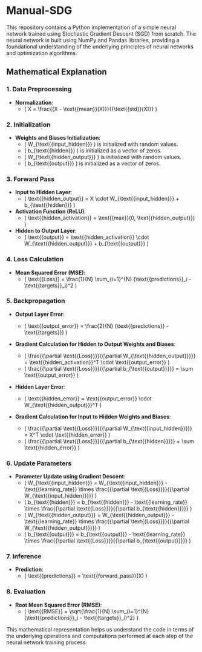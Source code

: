 # Manual-SDG
This repository contains a Python implementation of a simple neural network trained using Stochastic Gradient Descent (SGD) from scratch. The neural network is built using NumPy and Pandas libraries, providing a foundational understanding of the underlying principles of neural networks and optimization algorithms.

## Mathematical Explanation

### 1. Data Preprocessing

- **Normalization**: 
  - \( X = \frac{{X - \text{{mean}}(X)}}{{\text{{std}}(X)}} \)

### 2. Initialization

- **Weights and Biases Initialization**: 
  - \( W_{\text{{input\_hidden}}} \) is initialized with random values.
  - \( b_{\text{{hidden}}} \) is initialized as a vector of zeros.
  - \( W_{\text{{hidden\_output}}} \) is initialized with random values.
  - \( b_{\text{{output}}} \) is initialized as a vector of zeros.

### 3. Forward Pass

- **Input to Hidden Layer**:
  - \( \text{{hidden\_output}} = X \cdot W_{\text{{input\_hidden}}} + b_{\text{{hidden}}} \)
- **Activation Function (ReLU)**:
  - \( \text{{hidden\_activation}} = \text{{max}}(0, \text{{hidden\_output}}) \)
- **Hidden to Output Layer**:
  - \( \text{{output}} = \text{{hidden\_activation}} \cdot W_{\text{{hidden\_output}}} + b_{\text{{output}}} \)

### 4. Loss Calculation

- **Mean Squared Error (MSE)**:
  - \( \text{{Loss}} = \frac{1}{N} \sum_{i=1}^{N} (\text{{predictions}}_i - \text{{targets}}_i)^2 \)

### 5. Backpropagation

- **Output Layer Error**:
  - \( \text{{output\_error}} = \frac{2}{N} (\text{{predictions}} - \text{{targets}}) \)
- **Gradient Calculation for Hidden to Output Weights and Biases**:
  - \( \frac{{\partial \text{{Loss}}}}{{\partial W_{\text{{hidden\_output}}}}} = \text{{hidden\_activation}}^T \cdot \text{{output\_error}} \)
  - \( \frac{{\partial \text{{Loss}}}}{{\partial b_{\text{{output}}}}} = \sum \text{{output\_error}} \)

- **Hidden Layer Error**:
  - \( \text{{hidden\_error}} = \text{{output\_error}} \cdot W_{\text{{hidden\_output}}}^T \)
- **Gradient Calculation for Input to Hidden Weights and Biases**:
  - \( \frac{{\partial \text{{Loss}}}}{{\partial W_{\text{{input\_hidden}}}}} = X^T \cdot \text{{hidden\_error}} \)
  - \( \frac{{\partial \text{{Loss}}}}{{\partial b_{\text{{hidden}}}}} = \sum \text{{hidden\_error}} \)

### 6. Update Parameters

- **Parameter Update using Gradient Descent**:
  - \( W_{\text{{input\_hidden}}} = W_{\text{{input\_hidden}}} - \text{{learning\_rate}} \times \frac{{\partial \text{{Loss}}}}{{\partial W_{\text{{input\_hidden}}}}} \)
  - \( b_{\text{{hidden}}} = b_{\text{{hidden}}} - \text{{learning\_rate}} \times \frac{{\partial \text{{Loss}}}}{{\partial b_{\text{{hidden}}}}} \)
  - \( W_{\text{{hidden\_output}}} = W_{\text{{hidden\_output}}} - \text{{learning\_rate}} \times \frac{{\partial \text{{Loss}}}}{{\partial W_{\text{{hidden\_output}}}}} \)
  - \( b_{\text{{output}}} = b_{\text{{output}}} - \text{{learning\_rate}} \times \frac{{\partial \text{{Loss}}}}{{\partial b_{\text{{output}}}}} \)

### 7. Inference

- **Prediction**:
  - \( \text{{predictions}} = \text{{forward\_pass}}(X) \)

### 8. Evaluation

- **Root Mean Squared Error (RMSE)**:
  - \( \text{{RMSE}} = \sqrt{\frac{1}{N} \sum_{i=1}^{N} (\text{{predictions}}_i - \text{{targets}}_i)^2} \)

This mathematical representation helps us understand the code in terms of the underlying operations and computations performed at each step of the neural network training process.

